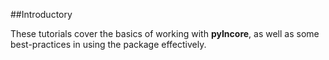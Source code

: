 ##Introductory

These tutorials cover the basics of working with **pyIncore**, as well as some best-practices in using the package 
effectively.